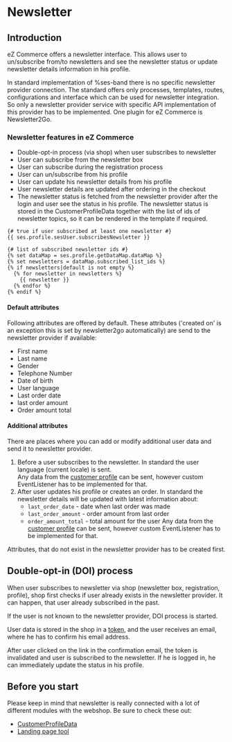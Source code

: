 # Newsletter

## Introduction

eZ Commerce offers a newsletter interface. This allows user to un/subscribe from/to newsletters and see the newsletter status or update newsletter details information in his profile.

In standard implementation of %ses-band there is no specific newsletter provider connection. The standard offers only processes, templates, routes, configurations and interface which can be used for newsletter integration. So only a newsletter provider service with specific API implementation of this provider has to be implemented. One plugin for eZ Commerce is Newsletter2Go.

### Newsletter features in eZ Commerce

- Double-opt-in process (via shop) when user subscribes to newsletter
- User can subscribe from the newsletter box
- User can subscribe during the registration process
- User can un/subscribe from his profile
- User can update his newsletter details from his profile
- User newsletter details are updated after ordering in the checkout
- The newsletter status is fetched from the newsletter provider after the login and user see the status in his profile. The newsletter status is stored in the CustomerProfileData together with the list of ids of newsletter topics, so it can be rendered in the template if required.


``` html+twig
{# true if user subscribed at least one newsletter #}
{{ ses.profile.sesUser.subscribesNewsletter }}

{# list of subscribed newsletter ids #}
{% set dataMap = ses.profile.getDataMap.dataMap %}
{% set newsletters = dataMap.subscribed_list_ids %}
{% if newsletters|default is not empty %}
  {% for newsletter in newsletters %}
    {{ newsletter }}
  {% endfor %}
{% endif %}
```

#### Default attributes

Following attributes are offered by default. These attributes ('created on' is an exception this is set by newsletter2go automatically) are send to the newsletter provider if available:

- First name
- Last name
- Gender
- Telephone Number
- Date of birth
- User language
- Last order date
- last order amount
- Order amount total

#### Additional attributes

There are places where you can add or modify additional user data and send it to newsletter provider.

1. Before a user subscribes to the newsletter.  In standard the user language (current locale) is sent.  
    Any data from the [customer profile](../customers/customers.md) can be sent, however custom EventListener has to be implemented for that.
1. After user updates his profile or creates an order. In standard the newsletter details will be updated with latest information about:  
      - `last_order_date` - date when last order was made 
      - `last_order_amount` - order amount from last order
      - `order_amount_total` - total amount for the user
    Any data from the [customer profile](../customers/customers.md) can be sent, however custom EventListener has to be implemented for that.

Attributes, that do not exist in the newsletter provider has to be created first.

## Double-opt-in (DOI) process

When user subscribes to newsletter via shop (newsletter box, registration, profile), shop first checks if user already exists in the newsletter provider. It can happen, that user already subscribed in the past.

If the user is not known to the newsletter provider, DOI process is started.

User data is stored in the shop in a [token](Token_23560932.html), and the user receives an email, where he has to confirm his email address.

After user clicked on the link in the confirmation email, the token is invalidated and user is subscribed to the newsletter. If he is logged in, he can immediately update the status in his profile.

## Before you start 

Please keep in mind that newsletter is really connected with a lot of different modules with the webshop. Be sure to check these out:

- [CustomerProfileData](Customers_23560704.html)
- [Landing page tool](/pages/createpage.action?spaceKey=EZC14&title=Landing+page+tool&linkCreation=true&fromPageId=23560215)
